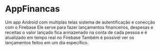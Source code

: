 # AppFinancas

Um app Android com multiplas telas
sistema de autentificação e conecção com o Firebase
Ele serve para fazer lançamentos financeiros, despesas e receitas
o valor lançado fica armazenado na conta de cada pessoa
e é atualizado em tempo real no Firebase
Também é possivel ver os lançamentos feitos em um dia específico.
